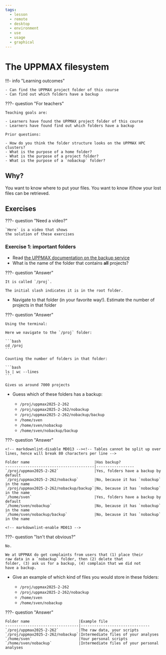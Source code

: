 ```yaml
---
tags:
  - lesson
  - remote
  - desktop
  - environment
  - use
  - usage
  - graphical
---
```


# The UPPMAX filesystem

!!!- info "Learning outcomes"

    - Can find the UPPMAX project folder of this course
    - Can find out which folders have a backup

???- question "For teachers"

    Teaching goals are:

    - Learners have found the UPPMAX project folder of this course
    - Learners have found find out which folders have a backup

    Prior questions:

    - How do you think the folder structure looks on the UPPMAX HPC clusters?
    - What is the purpose of a home folder?
    - What is the purpose of a project folder?
    - What is the purpose of a `nobackup` folder?

## Why?

You want to know where to put your files.
You want to know if/how your lost files can be retrieved.

## Exercises

???- question "Need a video?"

    `Here` is a video that shows
    the solution of these exercises


### Exercise 1: important folders

- Read [the UPPMAX documentation on the backup service](https://docs.uppmax.uu.se/cluster_guides/backup/)
- What is the name of the folder that contains **all** projects?

???- question "Answer"

    It is called `/proj`.

    The initial slash indicates it is in the root folder.

- Navigate to that folder (in your favorite way!).
  Estimate the number of projects in that folder

???- question "Answer"

    Using the terminal:

    Here we navigate to the `/proj` folder:

    ```bash
    cd /proj
    ```

    Counting the number of folders in that folder:

    ```bash
    ls | wc --lines
    ```

    Gives us around 7000 projects

- Guess which of these folders has a backup:

    - `/proj/uppmax2025-2-262`
    - `/proj/uppmax2025-2-262/nobackup`
    - `/proj/uppmax2025-2-262/nobackup/backup`
    - `/home/sven`
    - `/home/sven/nobackup`
    - `/home/sven/nobackup/backup`

???- question "Answer"

    <!-- markdownlint-disable MD013 --><!-- Tables cannot be split up over lines, hence will break 80 characters per line -->

    Folder name                             |Has backup?
    ----------------------------------------|-----------------
    `/proj/uppmax2025-2-262`                |Yes, folders have a backup by default
    `/proj/uppmax2025-2-262/nobackup`       |No, because it has `nobackup` in the name
    `/proj/uppmax2025-2-262/nobackup/backup`|No, because it has `nobackup` in the name
    `/home/sven`                            |Yes, folders have a backup by default
    `/home/sven/nobackup`                   |No, because it has `nobackup` in the name
    `/home/sven/nobackup/backup`            |No, because it has `nobackup` in the name

    <!-- markdownlint-enable MD013 -->

???- question "Isn't that obvious?"

    No.

    We at UPPMAX do get complaints from users that (1) place their
    raw data in a `nobackup` folder, then (2) delete that
    folder, (3) ask us for a backup, (4) complain that we did not
    have a backup.

- Give an example of which kind of files you would store in these folders:

    - `/proj/uppmax2025-2-262`
    - `/proj/uppmax2025-2-262/nobackup`
    - `/home/sven`
    - `/home/sven/nobackup`

???- question "Answer"

    Folder name                      |Example file
    ---------------------------------|-------------------------------
    `/proj/uppmax2025-2-262`         |The raw data, your scripts
    `/proj/uppmax2025-2-262/nobackup`|Intermediate files of your analyses
    `/home/sven`                     |Your personal scripts
    `/home/sven/nobackup`            |Intermediate files of your personal analyses
